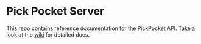 # Pick Pocket Server

This repo contains reference documentation for the PickPocket API. Take a look at the [wiki](https://github.com/IntrepidPursuits/pick-pocket-server/wiki) for detailed docs.

